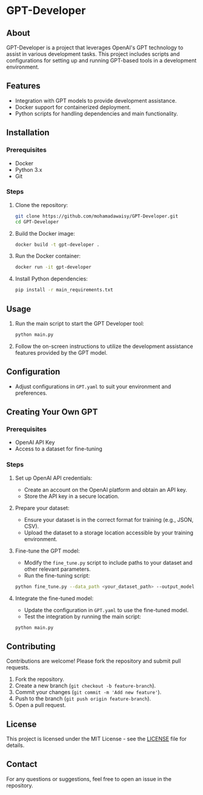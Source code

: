 # GPT-Developer

## About
GPT-Developer is a project that leverages OpenAI's GPT technology to assist in various development tasks. This project includes scripts and configurations for setting up and running GPT-based tools in a development environment.

## Features
- Integration with GPT models to provide development assistance.
- Docker support for containerized deployment.
- Python scripts for handling dependencies and main functionality.

## Installation
### Prerequisites
- Docker
- Python 3.x
- Git

### Steps
1. Clone the repository:
    ```sh
    git clone https://github.com/mohamadawaisy/GPT-Developer.git
    cd GPT-Developer
    ```
2. Build the Docker image:
    ```sh
    docker build -t gpt-developer .
    ```
3. Run the Docker container:
    ```sh
    docker run -it gpt-developer
    ```
4. Install Python dependencies:
    ```sh
    pip install -r main_requirements.txt
    ```

## Usage
1. Run the main script to start the GPT Developer tool:
    ```sh
    python main.py
    ```
2. Follow the on-screen instructions to utilize the development assistance features provided by the GPT model.

## Configuration
- Adjust configurations in `GPT.yaml` to suit your environment and preferences.

## Creating Your Own GPT
### Prerequisites
- OpenAI API Key
- Access to a dataset for fine-tuning

### Steps
1. Set up OpenAI API credentials:
    - Create an account on the OpenAI platform and obtain an API key.
    - Store the API key in a secure location.

2. Prepare your dataset:
    - Ensure your dataset is in the correct format for training (e.g., JSON, CSV).
    - Upload the dataset to a storage location accessible by your training environment.

3. Fine-tune the GPT model:
    - Modify the `fine_tune.py` script to include paths to your dataset and other relevant parameters.
    - Run the fine-tuning script:
    ```sh
    python fine_tune.py --data_path <your_dataset_path> --output_model <output_model_path>
    ```

4. Integrate the fine-tuned model:
    - Update the configuration in `GPT.yaml` to use the fine-tuned model.
    - Test the integration by running the main script:
    ```sh
    python main.py
    ```

## Contributing
Contributions are welcome! Please fork the repository and submit pull requests.

1. Fork the repository.
2. Create a new branch (`git checkout -b feature-branch`).
3. Commit your changes (`git commit -m 'Add new feature'`).
4. Push to the branch (`git push origin feature-branch`).
5. Open a pull request.

## License
This project is licensed under the MIT License - see the [LICENSE](LICENSE) file for details.

## Contact
For any questions or suggestions, feel free to open an issue in the repository.
